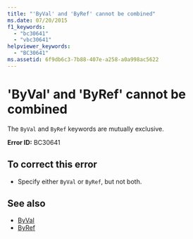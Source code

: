 ```yaml
---
title: "'ByVal' and 'ByRef' cannot be combined"
ms.date: 07/20/2015
f1_keywords: 
  - "bc30641"
  - "vbc30641"
helpviewer_keywords: 
  - "BC30641"
ms.assetid: 6f9db6c3-7b88-407e-a258-a0a998ac5622
---
```

# 'ByVal' and 'ByRef' cannot be combined
The `ByVal` and `ByRef` keywords are mutually exclusive.  
  
 **Error ID:** BC30641  
  
## To correct this error  
  
- Specify either `ByVal` or `ByRef`, but not both.  
  
## See also

- [ByVal](../../visual-basic/language-reference/modifiers/byval.md)
- [ByRef](../../visual-basic/language-reference/modifiers/byref.md)
